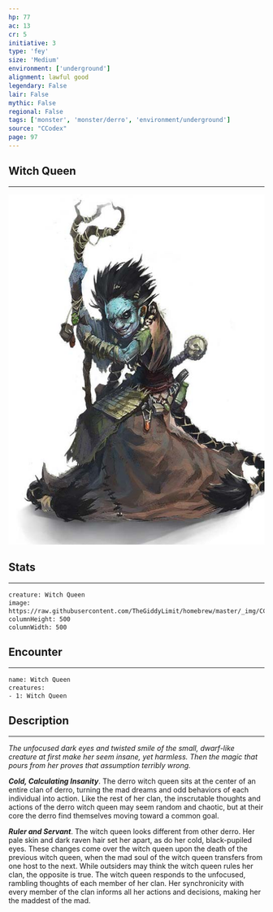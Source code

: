 ```yaml
---
hp: 77
ac: 13
cr: 5
initiative: 3
type: 'fey'    
size: 'Medium'
environment: ['underground']
alignment: lawful good
legendary: False
lair: False
mythic: False
regional: False
tags: ['monster', 'monster/derro', 'environment/underground']
source: "CCodex"
page: 97
---
```


## Witch Queen
---

![|600](https://raw.githubusercontent.com/TheGiddyLimit/homebrew/master/_img/CCodex/witchqueen.jpg)

## Stats
---

```statblock
creature: Witch Queen
image: https://raw.githubusercontent.com/TheGiddyLimit/homebrew/master/_img/CCodex/witchqueen_token.png
columnHeight: 500
columnWidth: 500
```

## Encounter
---

```encounter-table
name: Witch Queen
creatures:
- 1: Witch Queen
```

## Description
---
_The unfocused dark eyes and twisted smile of the small, dwarf-like creature at first make her seem insane, yet harmless. Then the magic that pours from her proves that assumption terribly wrong._

**_Cold, Calculating Insanity_**. The derro witch queen sits at the center of an entire clan of derro, turning the mad dreams and odd behaviors of each individual into action. Like the rest of her clan, the inscrutable thoughts and actions of the derro witch queen may seem random and chaotic, but at their core the derro find themselves moving toward a common goal.


**_Ruler and Servant_**. The witch queen looks different from other derro. Her pale skin and dark raven hair set her apart, as do her cold, black-pupiled eyes. These changes come over the witch queen upon the death of the previous witch queen, when the mad soul of the witch queen transfers from one host to the next. While outsiders may think the witch queen rules her clan, the opposite is true. The witch queen responds to the unfocused, rambling thoughts of each member of her clan. Her synchronicity with every member of the clan informs all her actions and decisions, making her the maddest of the mad.






